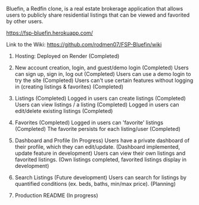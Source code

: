 Bluefin, a Redfin clone, is a real estate brokerage application that allows users to publicly share residential listings that can be viewed and favorited by other users.

https://fsp-bluefin.herokuapp.com/

Link to the Wiki: https://github.com/rodmen07/FSP-Bluefin/wiki

1. Hosting: Deployed on Render (Completed)

2. New account creation, login, and guest/demo login (Completed)
Users can sign up, sign in, log out (Completed)
Users can use a demo login to try the site (Completed)
Users can't use certain features without logging in (creating listings & favorites) (Completed)

3. Listings (Completed)
Logged in users can create listings (Completed)
Users can view listings / a listing (Completed)
Logged in users can edit/delete existing listings (Completed)

4. Favorites (Completed)
Logged in users can 'favorite' listings (Completed)
The favorite persists for each listing/user (Completed)

5. Dashboard and Profile (In Progress)
Users have a private dashboard of their profile, which they can edit/update. (Dashboard implemented, update feature in development)
Users can view their own listings and favorited listings. (Own listings completed, favorited listings display in development)

6. Search Listings (Future development)
Users can search for listings by quantified conditions (ex. beds, baths, min/max price). (Planning)

7. Production README (In progress)
